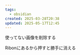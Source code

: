 ```yaml
---
tags:
  - obsidian
created: 2025-03-28T20:38
updated: 2025-05-17T12:45
---
```

使ってない画像を削除する

Ribonにあるから押すと勝手に消える


